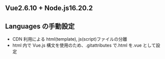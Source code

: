 ## Vue2.6.10 + Node.js16.20.2

## Languages の手動設定

- CDN 利用による html(template), js(script)ファイルの分離
- html 内で Vue.js 構文を使用のため、.gitattributes で.html を.vue として設定
